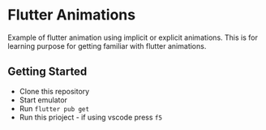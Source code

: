 # Flutter Animations

Example of flutter animation using implicit or explicit animations. This is for learning purpose for getting familiar with flutter animations.

## Getting Started

 - Clone this repository
 - Start emulator
 - Run `flutter pub get`
 - Run this prioject
		 - if using vscode press `f5`